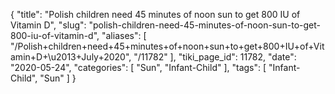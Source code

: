 {
    "title": "Polish children need 45 minutes of noon sun to get 800 IU of Vitamin D",
    "slug": "polish-children-need-45-minutes-of-noon-sun-to-get-800-iu-of-vitamin-d",
    "aliases": [
        "/Polish+children+need+45+minutes+of+noon+sun+to+get+800+IU+of+Vitamin+D+\u2013+July+2020",
        "/11782"
    ],
    "tiki_page_id": 11782,
    "date": "2020-05-24",
    "categories": [
        "Sun",
        "Infant-Child"
    ],
    "tags": [
        "Infant-Child",
        "Sun"
    ]
}